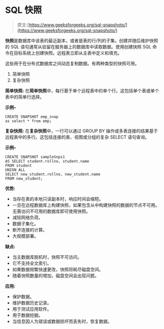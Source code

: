 # SQL 快照

> 原文:[https://www.geeksforgeeks.org/sql-snapshots/](https://www.geeksforgeeks.org/sql-snapshots/)

**快照**是数据库中该表的最近副本，或者是表的行/列的子集。创建并随后维护快照的 SQL 语句通常从驻留在服务器上的数据库中读取数据。使用创建快照 SQL 命令在目标系统上创建快照。远程表立即从主表中定义和填充。

这些用于在分布式数据库之间动态复制数据。有两种类型的快照可用。

1.  简单快照
2.  复杂快照

**简单快照:**
在**简单快照**中，每行基于单个远程表中的单个行。这包括单个表或单个表中的简单行选择。

**示例–**

```
CREATE SNAPSHOT emp_snap 
as select * from emp;

```

**复杂快照:**
在**复杂快照**中，一行可以通过 GROUP BY 操作或多表连接的结果基于远程表中的多行。这包括连接的表、视图或分组的复杂 SELECT 语句查询。

**示例–**

```
CREATE SNAPSHOT sampleSnps1 
AS SELECT student.rollno, student.name 
FROM student
UNION ALL
SELECT new_student.rollno, new_student.name 
FROM new_student;

```

**优势:**

*   当存在表的本地只读副本时，响应时间会缩短。
*   一旦在远程数据库上构建快照，如果包含从中构建快照的数据的节点不可用。无需访问不可用的数据库即可使用快照。
*   减轻网络负荷。
*   数据子集化。
*   断开连接的计算。
*   大规模部署。

**缺点:**

*   当主数据库脱机时，快照不可访问。
*   它不支持全文索引。
*   如果数据频繁快速更改，快照将耗尽磁盘空间。
*   随着快照数量的增加，磁盘空间会出现问题。

**应用:**

*   保护数据。
*   维护数据历史记录。
*   用于测试应用软件。
*   用于数据挖掘。
*   当信息因人为错误或数据损坏而丢失时，恢复数据。